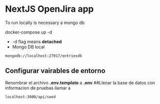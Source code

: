 # NextJS OpenJira app

To run locally is necessary a mongo db

docker-compose up -d

- -d flag means **detached**
- Mongo DB local
```
mongodb://localhost:27017/entriesdb
```

## Configurar vairables de entorno
Renombrar el archivo __.env.template__ a __.env__
##Llenar la base de datos con informacion de pruebas
llamar a 
```
localhost:3000/api/seed
```